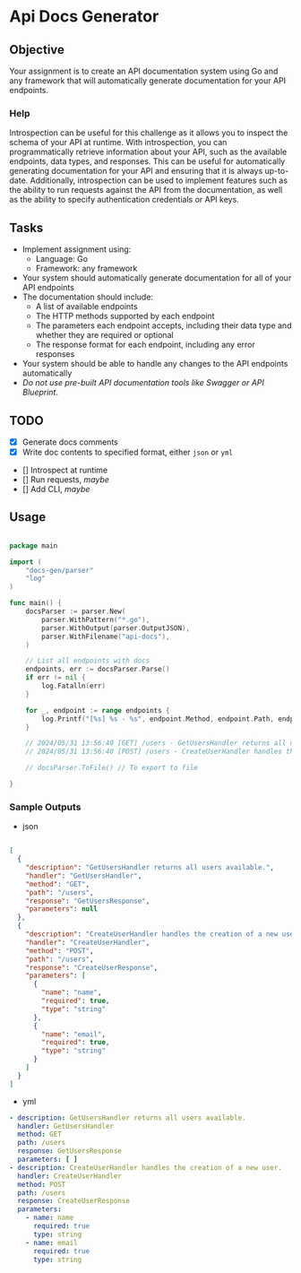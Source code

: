 # Api Docs Generator

## Objective
Your assignment is to create an API documentation system using Go and any framework that will automatically generate documentation for your API endpoints.

### Help
Introspection can be useful for this challenge as it allows you to inspect the schema of your API at runtime.
With introspection, you can programmatically retrieve information about your API, such as the available endpoints, data types, and responses.
This can be useful for automatically generating documentation for your API and ensuring that it is always up-to-date.
Additionally, introspection can be used to implement features such as the ability to run requests against the API from the documentation,
as well as the ability to specify authentication credentials or API keys.

## Tasks

-   Implement assignment using:
    -   Language: Go
    -   Framework: any framework
-   Your system should automatically generate documentation for all of your API endpoints
-   The documentation should include:
    -   A list of available endpoints
    -   The HTTP methods supported by each endpoint
    -   The parameters each endpoint accepts, including their data type and whether they are required or optional
    -   The response format for each endpoint, including any error responses
-   Your system should be able to handle any changes to the API endpoints automatically
-   _Do not use pre-built API documentation tools like Swagger or API Blueprint_.

## TODO

- [x] Generate docs comments
- [x] Write doc contents to specified format, either `json` or `yml`
- [] Introspect at runtime
- [] Run requests, _maybe_
- [] Add CLI, _maybe_

## Usage

```go

package main

import (
	"docs-gen/parser"
	"log"
)

func main() {
	docsParser := parser.New(
		parser.WithPattern("*.go"),
		parser.WithOutput(parser.OutputJSON),
		parser.WithFilename("api-docs"),
	)

	// List all endpoints with docs
	endpoints, err := docsParser.Parse()
	if err != nil {
		log.Fatalln(err)
	}

	for _, endpoint := range endpoints {
		log.Printf("[%s] %s - %s", endpoint.Method, endpoint.Path, endpoint.Description)
	}

	// 2024/05/31 13:56:40 [GET] /users - GetUsersHandler returns all users available.
	// 2024/05/31 13:56:40 [POST] /users - CreateUserHandler handles the creation of a new user.

	// docsParser.ToFile() // To export to file

}
```

### Sample Outputs

- json

```json

[
  {
    "description": "GetUsersHandler returns all users available.",
    "handler": "GetUsersHandler",
    "method": "GET",
    "path": "/users",
    "response": "GetUsersResponse",
    "parameters": null
  },
  {
    "description": "CreateUserHandler handles the creation of a new user.",
    "handler": "CreateUserHandler",
    "method": "POST",
    "path": "/users",
    "response": "CreateUserResponse",
    "parameters": [
      {
        "name": "name",
        "required": true,
        "type": "string"
      },
      {
        "name": "email",
        "required": true,
        "type": "string"
      }
    ]
  }
]
```

- yml

```yaml
- description: GetUsersHandler returns all users available.
  handler: GetUsersHandler
  method: GET
  path: /users
  response: GetUsersResponse
  parameters: [ ]
- description: CreateUserHandler handles the creation of a new user.
  handler: CreateUserHandler
  method: POST
  path: /users
  response: CreateUserResponse
  parameters:
    - name: name
      required: true
      type: string
    - name: email
      required: true
      type: string

```
